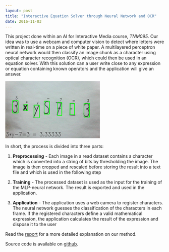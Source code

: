 ```yaml
---
layout: post
title: "Interactive Equation Solver through Neural Network and OCR"
date: 2016-11-03
---
```


This project done within an AI for Interactive Media course, <em>TNM095</em>. 
Our idea was to use a webcam and computer vision to detect where letters were written in real-time on a piece of white paper. A multilayered perceptron neural network would then classify an image chunk as a character using optical character recognition (OCR), which could then be used in an equation solver. With this solution can a user write close to any expression or equation containing known operators and the application will give an answer.

<img width="300" height="180" src="/images/ocr.PNG">

In short, the process is divided into three parts:

1. **Preprocessing** - Each image in a read dataset contains a character which is converted into
a string of bits by thresholding the image. The image is then cropped and rescaled
before storing the result into a text file and which is used in the following step

2. **Training** - The processed dataset is used as the input for the training of the MLP-neural
network. The result is exported and used in the application.

3. **Application** - The application uses a web camera to register characters. The neural
network guesses the classification of the characters in each frame. If the registered
characters define a valid mathematical expression, the application calculates the
result of the expression and dispose it to the user 

Read the [report](/reports/mlpocr_jonbo665_isaja187.pdf) for a more detailed explanation on our method.


Source code is available on [github](https://github.com/isabelljansson/TNM095).
